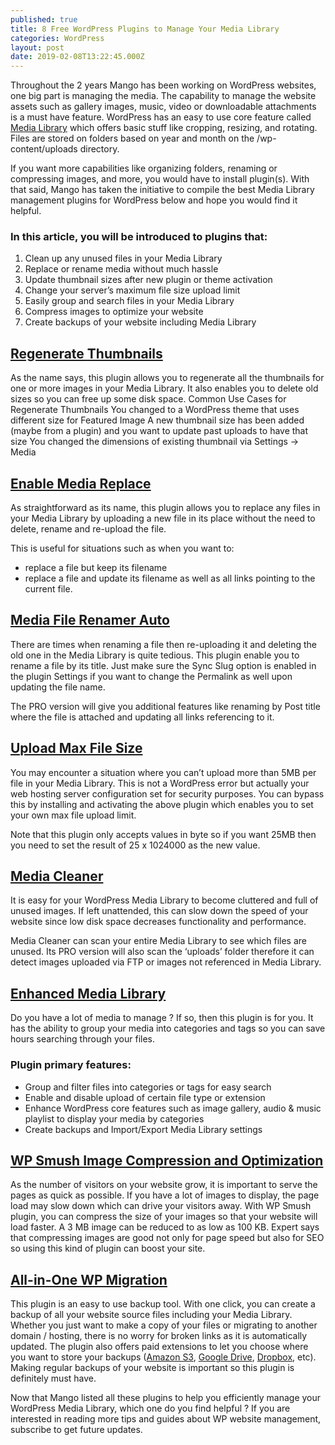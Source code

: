 ```yaml
---
published: true
title: 8 Free WordPress Plugins to Manage Your Media Library
categories: WordPress
layout: post
date: 2019-02-08T13:22:45.000Z
---
```

Throughout the 2 years Mango has been working on WordPress websites, one big part is managing the media. The capability to manage the website assets such as gallery images, music, video or downloadable attachments is a must have feature. WordPress has an easy to use core feature called [Media Library](https://en.support.wordpress.com/media/) which offers basic stuff like cropping, resizing, and rotating. Files are stored on folders based on year and month on the /wp-content/uploads directory. 

If you want more capabilities like organizing folders, renaming or compressing images, and more, you would have to install plugin(s). With that said, Mango has taken the initiative to compile the best Media Library management plugins for WordPress below and hope you would find it helpful.

### In this article, you will be introduced to plugins that:

1. Clean up any unused files in your Media Library
2. Replace or rename media without much hassle
3. Update thumbnail sizes after new plugin or theme activation
4. Change your server’s maximum file size upload limit
5. Easily group and search files in your Media Library
6. Compress images to optimize your website
7. Create backups of your website including Media Library


## [Regenerate Thumbnails](https://wordpress.org/plugins/regenerate-thumbnails/)

As the name says, this plugin allows you to regenerate all the thumbnails for one or more images in your Media Library. It also enables you to delete old sizes so you can free up some disk space.
Common Use Cases for Regenerate Thumbnails
You changed to a WordPress theme that uses different size for Featured Image
A new thumbnail size has been added (maybe from a plugin) and you want to update past uploads to have that size
You changed the dimensions of existing thumbnail via Settings → Media

## [Enable Media Replace](https://wordpress.org/plugins/enable-media-replace/)

As straightforward as its name, this plugin allows you to replace any files in your Media Library by uploading a new file in its place without the need to delete, rename and re-upload the file.

This is useful for situations such as when you want to:

- replace a file but keep its filename
- replace a file and update its filename as well as all links pointing to the current file.

## [Media File Renamer Auto](https://wordpress.org/plugins/media-file-renamer/)

There are times when renaming a file then re-uploading it and deleting the old one in the Media Library is quite tedious. This plugin enable you to rename a file by its title. Just make sure the Sync Slug option is enabled in the plugin Settings if you want to change the Permalink as well upon updating the file name.



The PRO version will give you additional features like renaming by Post title where the file is attached and updating all links referencing to it.

## [Upload Max File Size](https://wordpress.org/plugins/upload-max-file-size/)

You may encounter a situation where you can’t upload more than 5MB per file in your Media Library. This is not a WordPress error but actually your web hosting server configuration set for security purposes. You can bypass this by installing and activating the above plugin which enables you to set your own max file upload limit. 

Note that this plugin only accepts values in byte so if you want 25MB then you need to set the result of 25 x 1024000 as the new value.

## [Media Cleaner](https://wordpress.org/plugins/media-cleaner/)

It is easy for your WordPress Media Library to become cluttered and full of unused images. If left unattended, this can slow down the speed of your website since low disk space decreases functionality and performance. 

Media Cleaner can scan your entire Media Library to see which files are unused. Its PRO version will also scan the ‘uploads’ folder therefore it can detect images uploaded via FTP or images not referenced in Media Library. 

## [Enhanced Media Library](https://wordpress.org/plugins/enhanced-media-library/)

Do you have a lot of media to manage ? If so, then this plugin is for you. It has the ability to group your media into categories and tags so you can save hours searching through your files.

### Plugin primary features:
- Group and filter files into categories or tags for easy search
- Enable and disable upload of certain file type or extension
- Enhance WordPress core features such as image gallery, audio & music playlist to display your media by categories
- Create backups and Import/Export Media Library settings
	
## [WP Smush Image Compression and Optimization](https://wordpress.org/plugins/wp-smushit/)

As the number of visitors on your website grow, it is important to serve the pages as quick as possible. If you have a lot of images to display, the page load may slow down which can drive your visitors away. With WP Smush plugin, you can compress the size of your images so that your website will load faster. A 3 MB image can be reduced to as low as 100 KB. Expert says that compressing images are good not only for page speed but also for SEO so using this kind of plugin can boost your site.


## [All-in-One WP Migration](https://wordpress.org/plugins/all-in-one-wp-migration/)

This plugin is an easy to use backup tool. With one click, you can create a backup of all your website source files including your Media Library. Whether you just want to make a copy of your files or migrating to another domain / hosting, there is no worry for broken links as it is automatically updated. The plugin also offers paid extensions to let you choose where you want to store your backups ([Amazon S3](https://aws.amazon.com/s3/), [Google Drive](https://www.google.com/drive/), [Dropbox](https://www.dropbox.com/), etc). Making regular backups of your website is important so this plugin is definitely must have.


Now that Mango listed all these plugins to help you efficiently manage your WordPress Media Library, which one do you find helpful ? If you are interested in reading more tips and guides about WP website management, subscribe to get future updates.
